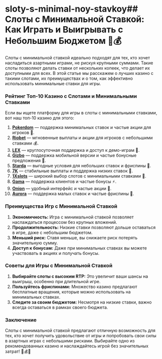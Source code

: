 # sloty-s-minimal-noy-stavkoy## Слоты с Минимальной Ставкой: Как Играть и Выигрывать с Небольшим Бюджетом 🎰💰

Слоты с минимальной ставкой идеально подходят для тех, кто хочет насладиться азартными играми, не рискуя крупными суммами. Такие слоты позволяют делать ставки от нескольких копеек, что делает их доступными для всех. В этой статье мы расскажем о лучших казино с такими слотами, их преимуществах и о том, как эффективно использовать минимальные ставки для игры.

### Рейтинг Топ-10 Казино с Слотами и Минимальными Ставками

Если вы ищете платформу для игры в слоты с минимальными ставками, вот наш топ-10 казино для этого:

1. **[Pokerdom](https://brandplay.link/4k77v2yx)** — поддержка минимальных ставок и частые акции для игроков 🎲.
2. **[Riobet](https://brandplay.link/7xBLTPyj)** — мгновенные выплаты и акции для игроков с небольшими ставками 💰.
3. **[LEX](https://brandplay.link/zW4hdDFV)** — круглосуточная поддержка и доступ к демо-играм 🎉.
4. **[Gizbo](https://brandplay.link/bprXw4YV)** — поддержка мобильной версии и частые бонусные предложения 🎁.
5. **[Starda](https://brandplay.link/fB7xwRFL)** — выгодные условия для небольших ставок и фриспины 🎈.
6. **[7K](https://brandplay.link/BvQyFShp)** — стабильные выплаты и поддержка низких ставок 🎯.
7. **[1Xslots](https://brandplay.link/hSB1khtr)** — широкий выбор слотов с минимальными ставками 🌟.
8. **[Gama](https://brandplay.link/j6NMKsDz)** — поддержка клиентов и частые бонусы ⚡.
9. **[Onion](https://brandplay.link/zBGRVpQ9)** — удобный интерфейс и частые акции 🎰.
10. **[Aurora](https://10trafic-stat2.com/click/668546556bcc6313411604bd/6766/13032/subaccount)** — поддержка малых ставок и частые фриспины 💎.

### Преимущества Игр с Минимальной Ставкой

1. **Экономичность:** Игра с минимальной ставкой позволяет наслаждаться процессом без крупных вложений.
2. **Продолжительность:** Низкие ставки позволяют дольше оставаться в игре, даже с небольшим бюджетом.
3. **Меньший риск:** Ставя меньше, вы снижаете риск потерять значительную сумму.
4. **Доступ к бонусам:** Даже при минимальных ставках вы можете участвовать в акциях и получать бонусы.

### Советы для Игры с Минимальной Ставкой

1. **Выбирайте слоты с высоким RTP:** Это увеличит ваши шансы на выигрыш, особенно при длительной игре.
2. **Пользуйтесь фриспинами:** Множество казино предлагают бесплатные вращения, которые можно использовать на минимальных ставках.
3. **Следите за своим бюджетом:** Несмотря на низкие ставки, важно всегда оставаться в рамках своего бюджета.

### Заключение

Слоты с минимальной ставкой предлагают отличную возможность для тех, кто хочет получить удовольствие от игры и попробовать свои силы в азартных играх с небольшими рисками. Выбирайте одно из рекомендованных казино и наслаждайтесь игрой без значительных затрат! 🎉💰💸
